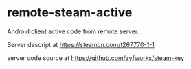 # remote-steam-active
Android client active code from remote server. 

Server descript at https://steamcn.com/t267770-1-1

server code source at https://github.com/zyfworks/steam-key
